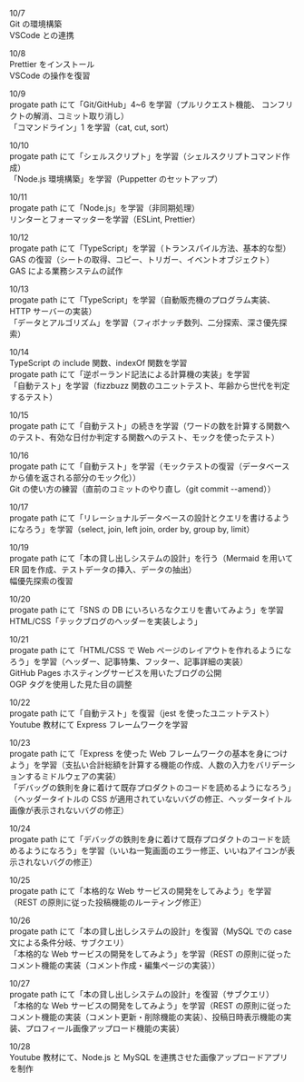10/7<br>
Git の環境構築<br>
VSCode との連携<br>

10/8<br>
Prettier をインストール<br>
VSCode の操作を復習<br>

10/9<br>
progate path にて「Git/GitHub」4~6 を学習（プルリクエスト機能、 コンフリクトの解消、コミット取り消し）<br>
「コマンドライン」1 を学習（cat, cut, sort）<br>

10/10<br>
progate path にて「シェルスクリプト」を学習（シェルスクリプトコマンド作成）<br>
「Node.js 環境構築」を学習（Puppetter のセットアップ）<br>

10/11<br>
progate path にて「Node.js」を学習（非同期処理）<br>
リンターとフォーマッターを学習（ESLint, Prettier）<br>

10/12<br>
progate path にて「TypeScript」を学習（トランスパイル方法、基本的な型）<br>
GAS の復習（シートの取得、コピー、トリガー、イベントオブジェクト）<br>
GAS による業務システムの試作<br>

10/13<br>
progate path にて「TypeScript」を学習（自動販売機のプログラム実装、HTTP サーバーの実装）<br>
「データとアルゴリズム」を学習（フィボナッチ数列、二分探索、深さ優先探索）<br>

10/14<br>
TypeScript の include 関数、indexOf 関数を学習<br>
progate path にて「逆ポーランド記法による計算機の実装」を学習<br>
「自動テスト」を学習（fizzbuzz 関数のユニットテスト、年齢から世代を判定するテスト）<br>

10/15<br>
progate path にて「自動テスト」の続きを学習（ワードの数を計算する関数へのテスト、有効な日付か判定する関数へのテスト、モックを使ったテスト）<br>

10/16<br>
progate path にて「自動テスト」を学習（モックテストの復習（データベースから値を返される部分のモック化））<br>
Git の使い方の練習（直前のコミットのやり直し（git commit --amend））<br>

10/17<br>
progate path にて「リレーショナルデータベースの設計とクエリを書けるようになろう」を学習（select, join, left join, order by, group by, limit）<br>

10/19<br>
progate path にて「本の貸し出しシステムの設計」を行う（Mermaid を用いて ER 図を作成、テストデータの挿入、データの抽出）<br>
幅優先探索の復習<br>

10/20<br>
progate path にて「SNS の DB にいろいろなクエリを書いてみよう」を学習<br>
HTML/CSS「テックブログのヘッダーを実装しよう」<br>

10/21<br>
progate path にて「HTML/CSS で Web ページのレイアウトを作れるようになろう」を学習（ヘッダー、記事特集、フッター、記事詳細の実装）<br>
GitHub Pages ホスティングサービスを用いたブログの公開<br>
OGP タグを使用した見た目の調整<br>

10/22<br>
progate path にて「自動テスト」を復習（jest を使ったユニットテスト）<br>
Youtube 教材にて Express フレームワークを学習<br>

10/23<br>
progate path にて「Express を使った Web フレームワークの基本を身につけよう」を学習（支払い合計総額を計算する機能の作成、人数の入力をバリデーションするミドルウェアの実装）<br>
「デバッグの鉄則を身に着けて既存プロダクトのコードを読めるようになろう」（ヘッダータイトルの CSS が適用されていないバグの修正、ヘッダータイトル画像が表示されないバグの修正）<br>

10/24<br>
progate path にて「デバッグの鉄則を身に着けて既存プロダクトのコードを読めるようになろう」を学習（いいね一覧画面のエラー修正、いいねアイコンが表示されないバグの修正）<br>

10/25<br>
progate path にて「本格的な Web サービスの開発をしてみよう」を学習（REST の原則に従った投稿機能のルーティング修正）<br>

10/26<br>
progate path にて「本の貸し出しシステムの設計」を復習（MySQL での case 文による条件分岐、サブクエリ）<br>
「本格的な Web サービスの開発をしてみよう」を学習（REST の原則に従ったコメント機能の実装（コメント作成・編集ページの実装））<br>

10/27<br>
progate path にて「本の貸し出しシステムの設計」を復習（サブクエリ）<br>
「本格的な Web サービスの開発をしてみよう」を学習（REST の原則に従ったコメント機能の実装（コメント更新・削除機能の実装）、投稿日時表示機能の実装、プロフィール画像アップロード機能の実装）<br>

10/28<br>
Youtube 教材にて、Node.js と MySQL を連携させた画像アップロードアプリを制作<br>
